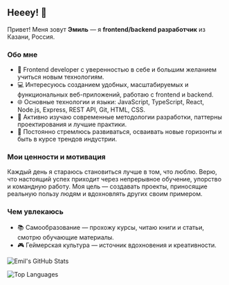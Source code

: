 <h2>Heeey! 👾</h2>

<p>Привет! Меня зовут <strong>Эмиль</strong> — я <strong>frontend/backend разработчик</strong> из Казани, Россия. 

<h3>Обо мне</h3>
<ul>
  <li>🚀 Frontend developer с уверенностью в себе и большим желанием учиться новым технологиям.</li>
  <li>💻 Интересуюсь созданием удобных, масштабируемых и функциональных веб-приложений, работаю с frontend и backend.</li>
  <li>🌐 Основные технологии и языки: JavaScript, TypeScript, React, Node.js, Express, REST API, Git, HTML, CSS.</li>
  <li>🧰 Активно изучаю современные методологии разработки, паттерны проектирования и лучшие практики.</li>
  <li>🌱 Постоянно стремлюсь развиваться, осваивать новые горизонты и быть в курсе трендов индустрии.</li>
</ul>

<h3>Мои ценности и мотивация</h3>
<p>Каждый день я стараюсь становиться лучше в том, что люблю. Верю, что настоящий успех приходит через непрерывное обучение, упорство и командную работу. Моя цель — создавать проекты, приносящие реальную пользу людям и вдохновлять других своим примером.</p>

<h3>Чем увлекаюсь</h3>
<ul>
  <li>📚 Самообразование — прохожу курсы, читаю книги и статьи, смотрю обучающие материалы.</li>
  <li>🎮 Геймерская культура — источник вдохновения и креативности.</li>
</ul>
<!-- GitHub Stats -->
<p>
  <img alt="Emil's GitHub Stats" src="https://github-readme-stats.vercel.app/api?username=CatHecker&show_icons=true&theme=radical" />
</p>

<!-- GitHub Top Languages -->
<p>
  <img alt="Top Languages" src="https://github-readme-stats.vercel.app/api/top-langs/?username=CatHecker&layout=compact&theme=radical" />
</p>


